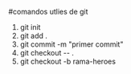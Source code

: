 #comandos utlies de git
1. git init
2. git add .
3. git commit -m "primer commit"
4. git checkout -- .
5. git checkout -b rama-heroes